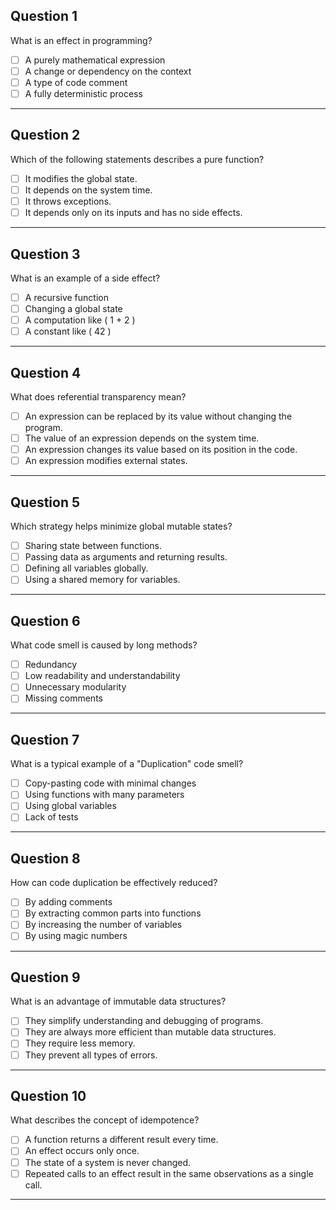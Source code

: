 ## Question 1  
What is an effect in programming?  
- [ ] A purely mathematical expression  
- [ ] A change or dependency on the context  
- [ ] A type of code comment  
- [ ] A fully deterministic process  

---

## Question 2  
Which of the following statements describes a pure function?  
- [ ] It modifies the global state.  
- [ ] It depends on the system time.  
- [ ] It throws exceptions.  
- [ ] It depends only on its inputs and has no side effects.  

---

## Question 3  
What is an example of a side effect?  
- [ ] A recursive function  
- [ ] Changing a global state  
- [ ] A computation like \( 1 + 2 \)  
- [ ] A constant like \( 42 \)  

---

## Question 4  
What does referential transparency mean?  
- [ ] An expression can be replaced by its value without changing the program.  
- [ ] The value of an expression depends on the system time.  
- [ ] An expression changes its value based on its position in the code.  
- [ ] An expression modifies external states.  

---

## Question 5  
Which strategy helps minimize global mutable states?  
- [ ] Sharing state between functions.  
- [ ] Passing data as arguments and returning results.  
- [ ] Defining all variables globally.  
- [ ] Using a shared memory for variables.  

---

## Question 6  
What code smell is caused by long methods?  
- [ ] Redundancy  
- [ ] Low readability and understandability  
- [ ] Unnecessary modularity  
- [ ] Missing comments  

---

## Question 7  
What is a typical example of a "Duplication" code smell?  
- [ ] Copy-pasting code with minimal changes  
- [ ] Using functions with many parameters  
- [ ] Using global variables  
- [ ] Lack of tests  

---

## Question 8  
How can code duplication be effectively reduced?  
- [ ] By adding comments  
- [ ] By extracting common parts into functions  
- [ ] By increasing the number of variables  
- [ ] By using magic numbers  

---

## Question 9  
What is an advantage of immutable data structures?  
- [ ] They simplify understanding and debugging of programs.  
- [ ] They are always more efficient than mutable data structures.  
- [ ] They require less memory.  
- [ ] They prevent all types of errors.  

---

## Question 10  
What describes the concept of idempotence?  
- [ ] A function returns a different result every time.  
- [ ] An effect occurs only once.  
- [ ] The state of a system is never changed.  
- [ ] Repeated calls to an effect result in the same observations as a single call.  

---
